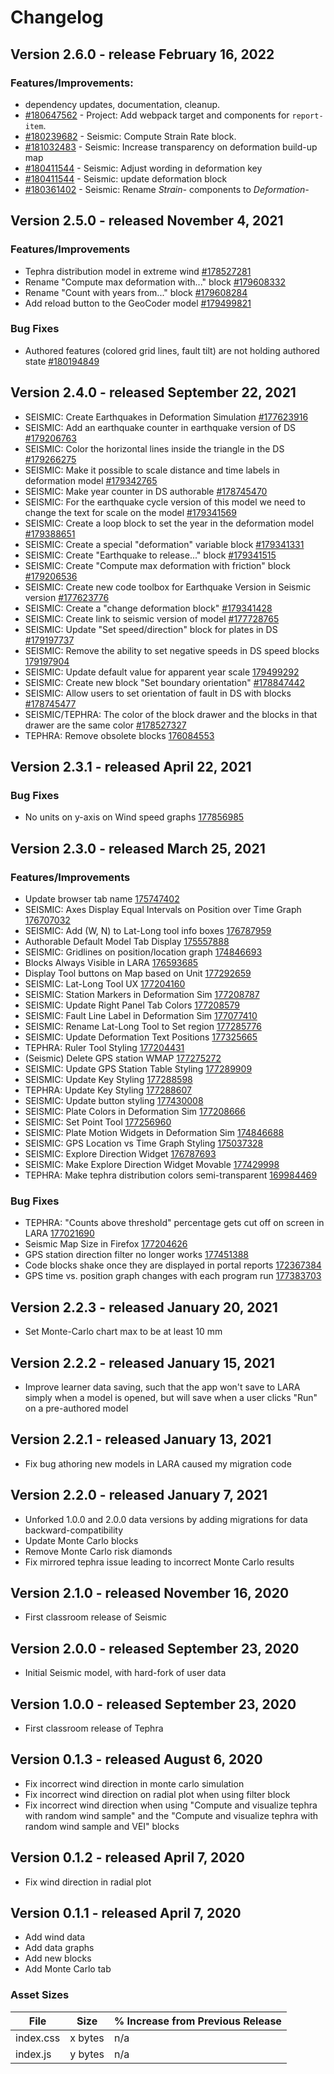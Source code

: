 # Changelog

## Version 2.6.0 - release February 16, 2022
### Features/Improvements:
- dependency updates, documentation, cleanup.
- [#180647562](https://www.pivotaltracker.com/story/show/180647562) - Project: Add webpack target and components for `report-item`.
- [#180239682](https://www.pivotaltracker.com/story/show/180239682) - Seismic: Compute Strain Rate block.
- [#181032483](https://www.pivotaltracker.com/story/show/181032483) - Seismic: Increase transparency on deformation build-up map
- [#180411544](https://www.pivotaltracker.com/story/show/180411544) - Seismic: Adjust wording in deformation key
- [#180411544](https://www.pivotaltracker.com/story/show/180239758) - Seismic: update deformation block
- [#180361402](https://www.pivotaltracker.com/story/show/180239758) - Seismic: Rename *Strain-* components to *Deformation-*

## Version 2.5.0 - released November 4, 2021

### Features/Improvements
- Tephra distribution model in extreme wind  [#178527281](https://www.pivotaltracker.com/story/show/178527281)
- Rename "Compute max deformation with..." block [#179608332](https://www.pivotaltracker.com/story/show/179608332)
- Rename "Count with years from..." block [#179608284](https://www.pivotaltracker.com/story/show/179608284)
- Add reload button to the GeoCoder model [#179499821](https://www.pivotaltracker.com/story/show/179499821)

### Bug Fixes
- Authored features (colored grid lines, fault tilt) are not holding authored state [#180194849](https://www.pivotaltracker.com/story/show/180194849)

## Version 2.4.0 - released September 22, 2021

- SEISMIC: Create Earthquakes in Deformation Simulation [#177623916](https://www.pivotaltracker.com/story/show/177623916)
- SEISMIC: Add an earthquake counter in earthquake version of DS [#179206763](https://www.pivotaltracker.com/story/show/179206763)
- SEISMIC: Color the horizontal lines inside the triangle in the DS [#179266275](https://www.pivotaltracker.com/story/show/179266275)
- SEISMIC: Make it possible to scale distance and time labels in deformation model [#179342765](https://www.pivotaltracker.com/story/show/179342765)
- SEISMIC: Make year counter in DS authorable [#178745470](https://www.pivotaltracker.com/story/show/178745470)
- SEISMIC: For the earthquake cycle version of this model we need to change the text for scale on the model [#179341569](https://www.pivotaltracker.com/story/show/179341569)
- SEISMIC: Create a loop block to set the year in the deformation model [#179388651](https://www.pivotaltracker.com/story/show/179388651)
- SEISMIC: Create a special "deformation" variable block [#179341331](https://www.pivotaltracker.com/story/show/179341331)
- SEISMIC: Create "Earthquake to release..." block [#179341515](https://www.pivotaltracker.com/story/show/179341515)
- SEISMIC: Create "Compute max deformation with friction" block [#179206536](https://www.pivotaltracker.com/story/show/179206536)
- SEISMIC: Create new code toolbox for Earthquake Version in Seismic version [#177623776](https://www.pivotaltracker.com/story/show/177623776)
- SEISMIC: Create a "change deformation block"  [#179341428](https://www.pivotaltracker.com/story/show/179341428)
- SEISMIC: Create link to seismic version of model [#177728765](https://www.pivotaltracker.com/story/show/177728765)
- SEISMIC: Update "Set speed/direction" block for plates in DS [#179197737](https://www.pivotaltracker.com/story/show/179197737)
- SEISMIC: Remove the ability to set negative speeds in DS speed blocks [179197904](https://www.pivotaltracker.com/story/show/179197904)
- SEISMIC: Update default value for apparent year scale [179499292](https://www.pivotaltracker.com/story/show/179499292)
- SEISMIC: Create new block "Set boundary orientation" [#178847442](https://www.pivotaltracker.com/story/show/178847442)
- SEISMIC: Allow users to set orientation of fault in DS with blocks [#178745477](https://www.pivotaltracker.com/story/show/178745477)
- SEISMIC/TEPHRA: The color of the block drawer and the blocks in that drawer are the same color [#178527327](https://www.pivotaltracker.com/story/show/178527327)
- TEPHRA: Remove obsolete blocks [176084553](https://www.pivotaltracker.com/story/show/176084553)

## Version 2.3.1 - released April 22, 2021

### Bug Fixes
- No units on y-axis on Wind speed graphs [177856985](https://www.pivotaltracker.com/story/show/177856985)

## Version 2.3.0 - released March 25, 2021

### Features/Improvements
- Update browser tab name [175747402](https://www.pivotaltracker.com/story/show/175747402)
- SEISMIC: Axes Display Equal Intervals on Position over Time Graph [176707032](https://www.pivotaltracker.com/story/show/176707032)
- SEISMIC: Add (W, N) to Lat-Long tool info boxes [176787959](https://www.pivotaltracker.com/story/show/176787959)
- Authorable Default Model Tab Display [175557888](https://www.pivotaltracker.com/story/show/175557888)
- SEISMIC: Gridlines on position/location graph [174846693](https://www.pivotaltracker.com/story/show/174846693)
- Blocks Always Visible in LARA [176593685](https://www.pivotaltracker.com/story/show/176593685)
- Display Tool buttons on Map based on Unit [177292659](https://www.pivotaltracker.com/story/show/177292659)
- SEISMIC: Lat-Long Tool UX [177204160](https://www.pivotaltracker.com/story/show/177204160)
- SEISMIC: Station Markers in Deformation Sim [177208787](https://www.pivotaltracker.com/story/show/177208787)
- SEISMIC: Update Right Panel Tab Colors [177208579](https://www.pivotaltracker.com/story/show/177208579)
- SEISMIC: Fault Line Label in Deformation Sim [177077410](https://www.pivotaltracker.com/story/show/177077410)
- SEISMIC: Rename Lat-Long Tool to Set region [177285776](https://www.pivotaltracker.com/story/show/177285776)
- SEISMIC: Update Deformation Text Positions [177325665](https://www.pivotaltracker.com/story/show/177325665)
- TEPHRA: Ruler Tool Styling [177204431](https://www.pivotaltracker.com/story/show/177204431)
- (Seismic) Delete GPS station WMAP [177275272](https://www.pivotaltracker.com/story/show/177275272)
- SEISMIC: Update GPS Station Table Styling [177289909](https://www.pivotaltracker.com/story/show/177289909)
- SEISMIC: Update Key Styling [177288598](https://www.pivotaltracker.com/story/show/177288598)
- TEPHRA: Update Key Styling [177288607](https://www.pivotaltracker.com/story/show/177288607)
- SEISMIC: Update button styling [177430008](https://www.pivotaltracker.com/story/show/177430008)
- SEISMIC: Plate Colors in Deformation Sim [177208666](https://www.pivotaltracker.com/story/show/177208666)
- SEISMIC: Set Point Tool [177256960](#177256960)
- SEISMIC: Plate Motion Widgets in Deformation Sim [174846688](https://www.pivotaltracker.com/story/show/174846688)
- SEISMIC: GPS Location vs Time Graph Styling [175037328](https://www.pivotaltracker.com/story/show/175037328)
- SEISMIC: Explore Direction Widget [176787693](https://www.pivotaltracker.com/story/show/176787693)
- SEISMIC: Make Explore Direction Widget Movable [177429998](https://www.pivotaltracker.com/story/show/177429998)
- TEPHRA: Make tephra distribution colors semi-transparent [169984469](https://www.pivotaltracker.com/story/show/169984469)

### Bug Fixes
- TEPHRA: "Counts above threshold" percentage gets cut off on screen in LARA [177021690](https://www.pivotaltracker.com/story/show/177021690)
- Seismic Map Size in Firefox [177204626](https://www.pivotaltracker.com/story/show/177204626)
- GPS station direction filter no longer works [177451388](https://www.pivotaltracker.com/story/show/177451388)
- Code blocks shake once they are displayed in portal reports [172367384](https://www.pivotaltracker.com/story/show/172367384)
- GPS time vs. position graph changes with each program run [177383703](https://www.pivotaltracker.com/story/show/177383703)

## Version 2.2.3 - released January 20, 2021

- Set Monte-Carlo chart max to be at least 10 mm

## Version 2.2.2 - released January 15, 2021

- Improve learner data saving, such that the app won't save to LARA simply when a model is
  opened, but will save when a user clicks "Run" on a pre-authored model

## Version 2.2.1 - released January 13, 2021

- Fix bug athoring new models in LARA caused my migration code

## Version 2.2.0 - released January 7, 2021

- Unforked 1.0.0 and 2.0.0 data versions by adding migrations for data backward-compatibility
- Update Monte Carlo blocks
- Remove Monte Carlo risk diamonds
- Fix mirrored tephra issue leading to incorrect Monte Carlo results

## Version 2.1.0 - released November 16, 2020

- First classroom release of Seismic

## Version 2.0.0 - released September 23, 2020

- Initial Seismic model, with hard-fork of user data

## Version 1.0.0 - released September 23, 2020

- First classroom release of Tephra

## Version 0.1.3 - released August 6, 2020

- Fix incorrect wind direction in monte carlo simulation
- Fix incorrect wind direction on radial plot when using filter block
- Fix incorrect wind direction when using "Compute and visualize tephra with random wind sample" and the "Compute and visualize tephra with random wind sample and VEI" blocks

## Version 0.1.2 - released April 7, 2020

- Fix wind direction in radial plot

## Version 0.1.1 - released April 7, 2020

- Add wind data
- Add data graphs
- Add new blocks
- Add Monte Carlo tab

### Asset Sizes

| File | Size | % Increase from Previous Release |
|---|---|---|
| index.css | x bytes | n/a |
| index.js | y bytes | n/a |

